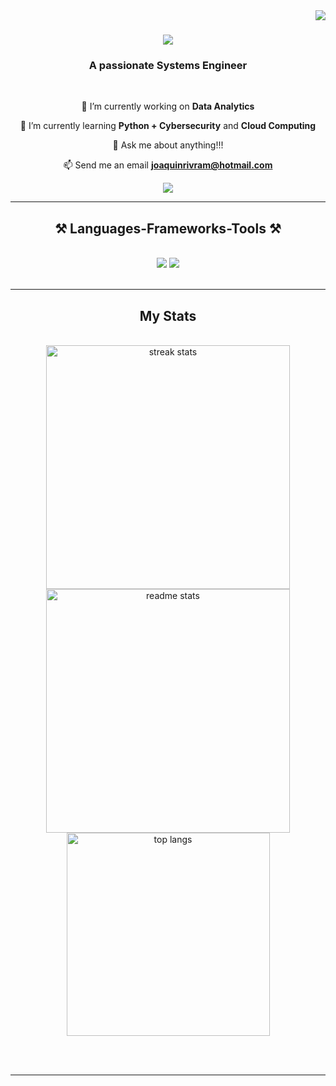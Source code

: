 <img align="right" src="https://visitor-badge.laobi.icu/badge?page_id=joaquinrrr.joaquinrrr" />

<h1 align="center">
    <img src="https://readme-typing-svg.herokuapp.com/?font=Righteous&size=35&center=true&vCenter=true&width=500&height=70&duration=4000&lines=Hi+There!+👋;+I'm+Joaquin+Rivera!;" />
</h1>

<h3 align="center">A passionate Systems Engineer</h3>

<br/>

<div align="center">
 
 🔭 I’m currently working on **Data Analytics**
 
 🌱 I’m currently learning **Python + Cybersecurity** and **Cloud Computing**

💬 Ask me about anything!!!

📫 Send me an email **joaquinrivram@hotmail.com**


 </div>
 
<div align="center"> 
  <a href="https://www.linkedin.com/in/joaquinriveraramos/" target="_blank">
    <img src="https://img.shields.io/badge/LinkedIn-0077B5?style=for-the-badge&logo=linkedin&logoColor=white" target="_blank" />
  </a>
</div>

 <hr/>
 
<h2 align="center">⚒️ Languages-Frameworks-Tools ⚒️</h2>
<br/>
<div align="center">
    <img src="https://skillicons.dev/icons?i=bootstrap,html,css,vscode,github,figma,git,azure,gherkin" />
    <img src="https://skillicons.dev/icons?i=nodejs,python,javascript,mongodb,mysql,sqlite,php" /><br>
</div>

<br/>
<hr/>

<h2 align="center"> My Stats </h2>
<br>
<div align=center>
  <img width=390 src="https://github-readme-streak-stats.herokuapp.com/?user=joaquinrrr&count_private=true&show_icons=true&theme=react&rank_icon=github&border_radius=10" alt="streak stats"/>
  <img width=390 src="https://github-readme-stats.vercel.app/api?username=joaquinrrr&count_private=true&show_icons=true&theme=react&rank_icon=github&border_radius=10" alt="readme stats" />
  <br/>
  <img width=325 align="center" src="https://github-readme-stats.vercel.app/api/top-langs/?username=joaquinrrr&hide=HTML&langs_count=8&layout=compact&theme=react&border_radius=10&size_weight=0.5&count_weight=0.5&exclude_repo=github-readme-stats" alt="top langs" />
</div>

<br/><br/>



<hr/>

<br/>

<br/>

